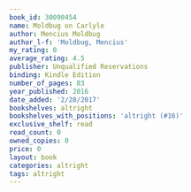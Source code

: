 ```yaml
---
book_id: 30090454
name: Moldbug on Carlyle
author: Mencius Moldbug
author_l-f: 'Moldbug, Mencius'
my_rating: 0
average_rating: 4.5
publisher: Unqualified Reservations
binding: Kindle Edition
number_of_pages: 83
year_published: 2016
date_added: '2/28/2017'
bookshelves: altright
bookshelves_with_positions: 'altright (#16)'
exclusive_shelf: read
read_count: 0
owned_copies: 0
price: 0
layout: book
categories: altright
tags: altright
---
```

